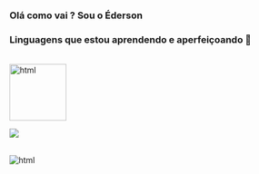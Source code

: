 
### Olá como vai ? Sou o Éderson

### Linguagens que estou aprendendo e aperfeiçoando 💪

<div style='display: inline_block'><br/>

  <img height="100em" color="red" alt="html" src="https://github-readme-stats.vercel.app/api?username={EdersonSouzaa}&theme=blue-green">

<div>


<p align="left">
    <a href="https://www.youtube.com/@larissakich?sub_confirmation=1">
        <img
            src="https://img.shields.io/badge/Python-14354C?style=for-the-badge&logo=python&logoColor=white"
        />
    </a> 
</p>


<div style='display: inline_block'><br/>
  
  <img align="center" alt="html" src="https://img.shields.io/badge/JavaScript-F7DF1E?style=for-the-badge&logo=javascript&logoColor=black">

<div>



